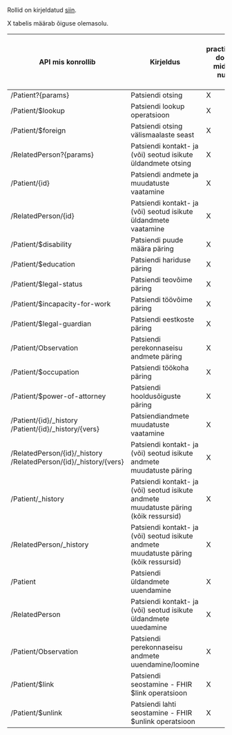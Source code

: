 Rollid on kirjeldatud [siin](https://teabekeskus.tehik.ee/et/teenused/tis-teenused/tis-andmevahetus/autoriseerimise-teenuse-kasutajate-rollid).

X tabelis määrab õiguse olemasolu.

| API mis konrollib                                                   | Kirjeldus                                                                             | practitioner:<br>doctor<br>midwife<br>nurse | therapist:<br>clinical-pscyhologist<br>speech-therapist<br>physiotherapist | student | specialist | receptionist | consumer:<br>patient<br>legal-representative<br>consent-representative | consumer-limited:<br>patient-limited<br>consent-representative-limited |
|---------------------------------------------------------------------|---------------------------------------------------------------------------------------|---------------------------------------------|----------------------------------------------------------------------------|---------|------------|--------------|------------------------------------------------------------------------|------------------------------------------------------------------------|
| /Patient?{params}                                                   | Patsiendi otsing                                                                      | X                                           | X                                                                          | X       | X          | X            |                                                                        |                                                                        |
| /Patient/$lookup                                                    | Patsiendi lookup operatsioon                                                          | X                                           | X                                                                          | X       | X          | X            |                                                                        |                                                                        |
| /Patient/$foreign                                                   | Patsiendi otsing välismaalaste seast                                                  | X                                           | X                                                                          | X       | X          | X            |                                                                        |                                                                        |
| /RelatedPerson?{params}                                             | Patsiendi kontakt- ja (või) seotud isikute üldandmete otsing                          | X                                           | X                                                                          | X       | X          | X            | X                                                                      | X                                                                      |
| /Patient/{id}                                                       | Patsiendi andmete ja muudatuste vaatamine                                             | X                                           | X                                                                          | X       | X          | X            | X                                                                      | X                                                                      |
| /RelatedPerson/{id}                                                 | Patsiendi kontakt- ja (või) seotud isikute üldandmete vaatamine                       | X                                           | X                                                                          |         | X          | X            | X                                                                      | X                                                                      |
| /Patient/$disability                                                | Patsiendi puude määra päring                                                          | X                                           | X                                                                          |         | X          | X            | X                                                                      | X                                                                      |
| /Patient/$education                                                 | Patsiendi hariduse päring                                                             | X                                           | X                                                                          |         | X          | X            | X                                                                      | X                                                                      |
| /Patient/$legal-status                                              | Patsiendi teovõime päring                                                             | X                                           | X                                                                          |         | X          | X            | X                                                                      | X                                                                      |
| /Patient/$incapacity-for-work                                       | Patsiendi töövõime päring                                                             | X                                           | X                                                                          |         | X          | X            | X                                                                      | X                                                                      |
| /Patient/$legal-guardian                                            | Patsiendi eestkoste päring                                                            | X                                           | X                                                                          |         | X          | X            | X                                                                      | X                                                                      |
| /Patient/Observation                                                | Patsiendi perekonnaseisu andmete päring                                               | X                                           | X                                                                          |         | X          | X            | X                                                                      | X                                                                      |
| /Patient/$occupation                                                | Patsiendi töökoha päring                                                              | X                                           | X                                                                          |         | X          | X            | X                                                                      | X                                                                      |
| /Patient/$power-of-attorney                                         | Patsiendi hooldusõiguste päring                                                       | X                                           | X                                                                          |         | X          | X            | X                                                                      | X                                                                      |
| /Patient/{id}/_history<br>/Patient/{id}/_history/{vers}             | Patsiendiandmete muudatuste vaatamine                                                 | X                                           | X                                                                          |         | X          | X            | X                                                                      | X                                                                      |
| /RelatedPerson/{id}/_history<br>/RelatedPerson/{id}/_history/{vers} | Patsiendi kontakt- ja (või) seotud isikute andmete muudatuste päring                  | X                                           | X                                                                          |         | X          | X            | X                                                                      | X                                                                      |
| /Patient/_history                                                   | Patsiendi kontakt- ja (või) seotud isikute andmete muudatuste päring (kõik ressursid) | X                                           | X                                                                          |         | X          | X            |                                                                        |                                                                        |
| /RelatedPerson/_history                                             | Patsiendi kontakt- ja (või) seotud isikute andmete muudatuste päring (kõik ressursid) | X                                           | X                                                                          |         | X          | X            |                                                                        |                                                                        |
| /Patient                                                            | Patsiendi üldandmete uuendamine                                                       | X                                           | X                                                                          |         |            | X            | X                                                                      |                                                                        |
| /RelatedPerson                                                      | Patsiendi kontakt- ja (või) seotud isikute üldandmete uuedamine                       | X                                           | X                                                                          |         |            | X            | X                                                                      |                                                                        |
| /Patient/Observation                                                | Patsiendi perekonnaseisu andmete uuendamine/loomine                                   | X                                           | X                                                                          |         |            | X            | X                                                                      |                                                                        |
| /Patient/$link                                                      | Patsiendi seostamine - FHIR $link operatsioon                                         | X                                           | X                                                                          |         |            | X            |                                                                        |                                                                        |
| /Patient/$unlink                                                    | Patsiendi lahti seostamine - FHIR $unlink operatsioon                                 | X                                           | X                                                                          |         |            | X            |                                                                        |
